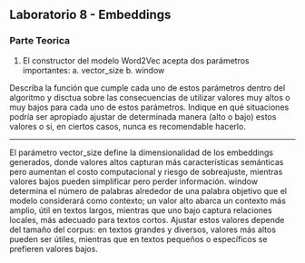 ## Laboratorio 8 - Embeddings

### Parte Teorica
1. El constructor del modelo Word2Vec acepta dos parámetros importantes:
    a. vector_size
    b. window

Describa la función que cumple cada uno de estos parámetros dentro del
algoritmo y disctua sobre las consecuencias de utilizar valores muy altos
o muy bajos para cada uno de estos parámetros. Indique en qué
situaciones podría ser apropiado ajustar de determinada manera (alto o
bajo) estos valores o si, en ciertos casos, nunca es recomendable hacerlo.   

---

El parámetro vector_size define la dimensionalidad de los embeddings generados, donde valores altos capturan más características semánticas pero aumentan el costo computacional y riesgo de sobreajuste, mientras valores bajos pueden simplificar pero perder información. window determina el número de palabras alrededor de una palabra objetivo que el modelo considerará como contexto; un valor alto abarca un contexto más amplio, útil en textos largos, mientras que uno bajo captura relaciones locales, más adecuado para textos cortos. Ajustar estos valores depende del tamaño del corpus: en textos grandes y diversos, valores más altos pueden ser útiles, mientras que en textos pequeños o específicos se prefieren valores bajos.